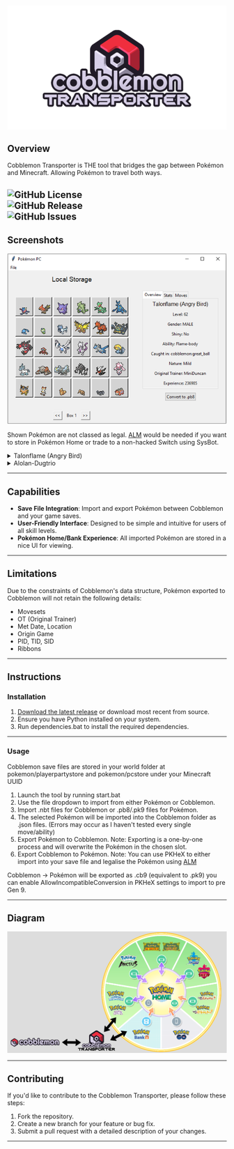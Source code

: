 ![Cobblemon Transporter Logo](https://github.com/ArchieDxncan/cobblemon-transporter/blob/main/Images/cobblemontransporter.png) <!-- Replace with the path to your logo -->

## Overview
Cobblemon Transporter is THE tool that bridges the gap between Pokémon and Minecraft. Allowing Pokémon to travel both ways. 

![GitHub License](https://img.shields.io/github/license/ArchieDxncan/Cobblemon-Transporter?color=blue)  
![GitHub Release](https://img.shields.io/github/v/release/ArchieDxncan/Cobblemon-Transporter?include_prereleases)  
![GitHub Issues](https://img.shields.io/github/issues/ArchieDxncan/Cobblemon-Transporter)  
---

## Screenshots

![Screenshot 1](https://github.com/ArchieDxncan/cobblemon-transporter/blob/main/Images/cobble1.PNG)

Shown Pokémon are not classed as legal. [ALM](https://github.com/architdate/PKHeX-Plugins) would be needed if you want to store in Pokémon Home or trade to a non-hacked Switch using SysBot.

<details>
<summary>Talonflame (Angry Bird)</summary>

- **Original Game**  
  ![Screenshot 2](https://github.com/ArchieDxncan/cobblemon-transporter/blob/main/Images/cobble2.png)  

- **Exported to SV**  
  ![Screenshot 3](https://github.com/ArchieDxncan/cobblemon-transporter/blob/main/Images/cobble3.PNG)  

</details>

<details>
<summary>Alolan-Dugtrio</summary>

- **Original Game**  
  ![Screenshot 4](https://github.com/ArchieDxncan/cobblemon-transporter/blob/main/Images/cobble4.PNG)  

- **Exported to USUM**  
  ![Screenshot 5](https://github.com/ArchieDxncan/cobblemon-transporter/blob/main/Images/cobble5.png)  

</details>

---

## Capabilities

- **Save File Integration**:  Import and export Pokémon between Cobblemon and your game saves.
- **User-Friendly Interface**: Designed to be simple and intuitive for users of all skill levels.
- **Pokémon Home/Bank Experience**: All imported Pokémon are stored in a nice UI for viewing.

---

## Limitations

Due to the constraints of Cobblemon's data structure, Pokémon exported to Cobblemon will not retain the following details:
 - Movesets
 - OT (Original Trainer)
 - Met Date, Location
 - Origin Game
 - PID, TID, SID
 - Ribbons

---

## Instructions

### Installation
1. [Download the latest release](https://github.com/ArchieDxncan/cobblemon-transporter/releases/) or download most recent from source.
2. Ensure you have Python installed on your system.
3. Run dependencies.bat to install the required dependencies.

---

### Usage
Cobblemon save files are stored in your world folder at pokemon/playerpartystore and pokemon/pcstore under your Minecraft UUID
1. Launch the tool by running start.bat
2. Use the file dropdown to import from either Pokémon or Cobblemon.
3. Import .nbt files for Cobblemon or .pb8/.pk9 files for Pokémon.
4. The selected Pokémon will be imported into the Cobblemon folder as .json files. (Errors may occur as I haven't tested every single move/ability)
5. Export Pokémon to Cobblemon. Note: Exporting is a one-by-one process and will overwrite the Pokémon in the chosen slot.
5. Export Cobblemon to Pokémon. Note: You can use PKHeX to either import into your save file and legalise the Pokémon using [ALM](https://github.com/architdate/PKHeX-Plugins)

Cobblemon -> Pokémon will be exported as .cb9 (equivalent to .pk9) you can enable AllowIncompatibleConversion in PKHeX settings to import to pre Gen 9.

---

## Diagram

![Cobblemon Transporter Diagram](https://github.com/ArchieDxncan/cobblemon-transporter/blob/main/Images/transporter.png)

---

## Contributing

If you'd like to contribute to the Cobblemon Transporter, please follow these steps:
1. Fork the repository.
2. Create a new branch for your feature or bug fix.
3. Submit a pull request with a detailed description of your changes.

---
